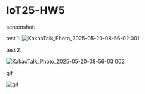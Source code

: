 # IoT25-HW5

screenshot:

test 1:
![KakaoTalk_Photo_2025-05-20-08-56-02 001](https://github.com/user-attachments/assets/356a2f01-4877-4c19-ad1e-3bec960aed4d)

test 2:

![KakaoTalk_Photo_2025-05-20-08-56-03 002](https://github.com/user-attachments/assets/5a9aef30-1f62-4883-b7c3-7f5c4fd9ff45)


gif

![gif](https://adigo-gachon-ac-kr.s3.ap-northeast-2.amazonaws.com/KakaoTalk_Photo_2025-05-20-08-56-05+003.gif)
